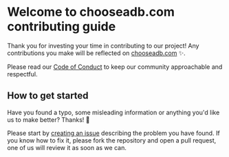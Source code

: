 # Welcome to chooseadb.com contributing guide

Thank you for investing your time in contributing to our project! Any
contributions you make will be reflected on
[chooseadb.com](https://chooseadb.com) :sparkles:.

Please read our [Code of Conduct](./CODE_OF_CONDUCT.md) to keep our community
approachable and respectful.

## How to get started

Have you found a typo, some misleading information or anything you'd like us to
make better?
Thanks! 🚀

Please start by [creating an
issue](https://github.com/chooseadb/chooseadb.com/issues/new) describing the
problem you have found.
If you know how to fix it, please fork the repository and open a pull request,
one of us will review it as soon as we can.
